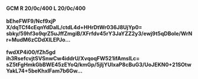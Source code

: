 #### GCM R 20/0c/400 L 20/0c/400
**bEheFWF9/Ncf9xjP**<br/>**X/dqTCf4cEqnYdDalL/ctdL4d+HHrDtWr036J8UjYp0=**<br/>**sbky/59hf3o9qrZ5uJffZmgiB/XFrfdv45rY3JaYZZ2y3/ewj9t5qDBoIe/WrNr+MudM6zCDdXlLEPJo...**<br/><br/>
**fwdXP4i00/fZh5gd**<br/>**ih3RsefcvjtSVSnwCw4iddrU/XvqoqFW521ifAmslLc=**<br/>**sZ5tFgHmkGbBWE45zEYoQ/kmGp/5jljYUIxaP8cBuG3/UoJEKN0+21SOtwYakL74+5beKhxlFam7b6Gw...**